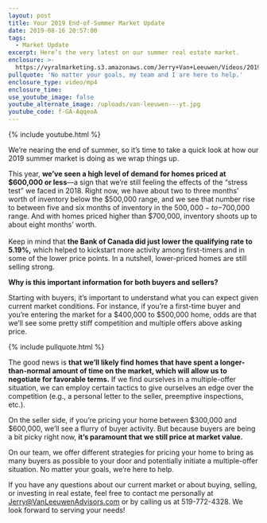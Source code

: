 ```yaml
---
layout: post
title: Your 2019 End-of-Summer Market Update
date: 2019-08-16 20:57:00
tags:
  - Market Update
excerpt: Here’s the very latest on our summer real estate market.
enclosure: >-
  https://vyralmarketing.s3.amazonaws.com/Jerry+Van+Leeuwen/Videos/2019/Your+2019+End-of-Summer+Market+Update.mp4
pullquote: 'No matter your goals, my team and I are here to help.'
enclosure_type: video/mp4
enclosure_time:
use_youtube_image: false
youtube_alternate_image: /uploads/van-leeuwen---yt.jpg
youtube_code: f-GA-AqqeoA
---
```


{% include youtube.html %}

We’re nearing the end of summer, so it’s time to take a quick look at how our 2019 summer market is doing as we wrap things up.&nbsp;

This year, **we’ve seen a high level of demand for homes priced at $600,000 or less**—a sign that we’re still feeling the effects of the “stress test” we faced in 2018. Right now, we have about two to three months’ worth of inventory below the $500,000 range, and we see that number rise to between five and six months of inventory in the $500,000-to-$700,000 range. And with homes priced higher than $700,000, inventory shoots up to about eight months’ worth. &nbsp; &nbsp; &nbsp; &nbsp;<br>&nbsp; &nbsp;<br>Keep in mind that **the Bank of Canada did just lower the qualifying rate to 5.19%,** which helped to kickstart more activity among first-timers and in some of the lower price points. In a nutshell, lower-priced homes are still selling strong. &nbsp;&nbsp;

**Why is this important information for both buyers and sellers?&nbsp;**

Starting with buyers, it’s important to understand what you can expect given current market conditions. For instance, if you’re a first-time buyer and you’re entering the market for a $400,000 to $500,000 home, odds are that we’ll see some pretty stiff competition and multiple offers above asking price.&nbsp;

{% include pullquote.html %}

The good news is **that we’ll likely find homes that have spent a longer-than-normal amount of time on the market, which will allow us to negotiate for favorable terms.** If we find ourselves in a multiple-offer situation, we can employ certain tactics to give ourselves an edge over the competition (e.g., a personal letter to the seller, preemptive inspections, etc.).&nbsp;

On the seller side, if you’re pricing your home between $300,000 and $600,000, we’ll see a flurry of buyer activity. But because buyers are being a bit picky right now, **it’s paramount that we still price at market value.&nbsp;**

On our team, we offer different strategies for pricing your home to bring as many buyers as possible to your door and potentially initiate a multiple-offer situation. No matter your goals, we’re here to help.&nbsp;

If you have any questions about our current market or about buying, selling, or investing in real estate, feel free to contact me personally at [Jerry@VanLeeuwenAdvisors.com](mailto:Jerry@VanLeeuwenAdvisors.com) or by calling us at 519-772-4328. We look forward to serving your needs\!